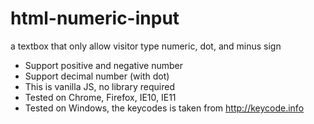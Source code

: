 # html-numeric-input
a textbox that only allow visitor type numeric, dot, and minus sign
 
 - Support positive and negative number
 - Support decimal number (with dot)
 - This is vanilla JS, no library required
 - Tested on Chrome, Firefox, IE10, IE11
 - Tested on Windows, the keycodes is taken from http://keycode.info
 
 